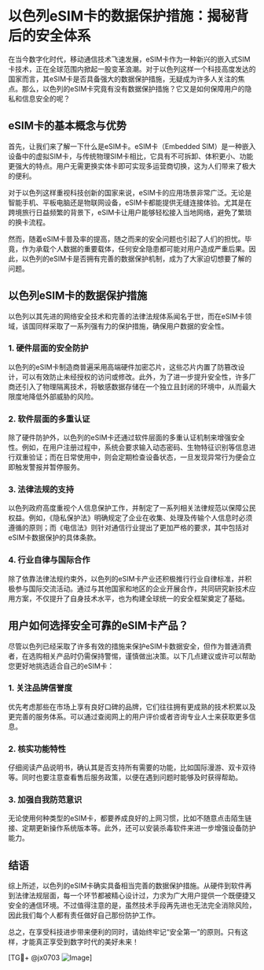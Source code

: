 # 以色列eSIM卡的数据保护措施：揭秘背后的安全体系

在当今数字化时代，移动通信技术飞速发展，eSIM卡作为一种新兴的嵌入式SIM卡技术，正在全球范围内掀起一股变革浪潮。对于以色列这样一个科技高度发达的国家而言，其eSIM卡是否具备强大的数据保护措施，无疑成为许多人关注的焦点。那么，以色列的eSIM卡究竟有没有数据保护措施？它又是如何保障用户的隐私和信息安全的呢？

## eSIM卡的基本概念与优势

首先，让我们来了解一下什么是eSIM卡。eSIM卡（Embedded SIM）是一种嵌入设备中的虚拟SIM卡，与传统物理SIM卡相比，它具有不可拆卸、体积更小、功能更强大的特点。用户无需更换实体卡即可实现多运营商切换，这为人们带来了极大的便利。

对于以色列这样重视科技创新的国家来说，eSIM卡的应用场景非常广泛。无论是智能手机、平板电脑还是物联网设备，eSIM卡都能提供无缝连接体验。尤其是在跨境旅行日益频繁的背景下，eSIM卡让用户能够轻松接入当地网络，避免了繁琐的换卡流程。

然而，随着eSIM卡普及率的提高，随之而来的安全问题也引起了人们的担忧。毕竟，作为承载个人数据的重要载体，任何安全隐患都可能对用户造成严重后果。因此，以色列的eSIM卡是否拥有完善的数据保护机制，成为了大家迫切想要了解的问题。

## 以色列eSIM卡的数据保护措施

以色列以其先进的网络安全技术和完善的法律法规体系闻名于世，而在eSIM卡领域，该国同样采取了一系列强有力的保护措施，确保用户数据的安全性。

### 1. 硬件层面的安全防护

以色列的eSIM卡制造商普遍采用高端硬件加密芯片，这些芯片内置了防篡改设计，可以有效防止未经授权的访问或修改。此外，为了进一步提升安全性，许多厂商还引入了物理隔离技术，将敏感数据存储在一个独立且封闭的环境中，从而最大限度地降低外部威胁的风险。

### 2. 软件层面的多重认证

除了硬件防护外，以色列的eSIM卡还通过软件层面的多重认证机制来增强安全性。例如，在用户注册过程中，系统会要求输入动态密码、生物特征识别等信息进行双重验证；而在日常使用中，则会定期检查设备状态，一旦发现异常行为便会立即触发警报并暂停服务。

### 3. 法律法规的支持

以色列政府高度重视个人信息保护工作，并制定了一系列相关法律规范以保障公民权益。例如，《隐私保护法》明确规定了企业在收集、处理及传输个人信息时必须遵循的原则；而《电信法》则针对通信行业提出了更加严格的要求，其中包括对eSIM卡数据保护的具体条款。

### 4. 行业自律与国际合作

除了依靠法律法规约束外，以色列的eSIM卡产业还积极推行行业自律标准，并积极参与国际交流活动。通过与其他国家和地区的企业开展合作，共同研究新技术应用方案，不仅提升了自身技术水平，也为构建全球统一的安全框架奠定了基础。

## 用户如何选择安全可靠的eSIM卡产品？

尽管以色列已经采取了许多有效的措施来保护eSIM卡数据安全，但作为普通消费者，在选购相关产品时仍需保持警惕，谨慎做出决策。以下几点建议或许可以帮助您更好地挑选适合自己的eSIM卡：

### 1. 关注品牌信誉度

优先考虑那些在市场上享有良好口碑的品牌，它们往往拥有更成熟的技术积累以及更完善的服务体系。可以通过查阅网上的用户评价或者咨询专业人士来获取更多信息。

### 2. 核实功能特性

仔细阅读产品说明书，确认其是否支持所有需要的功能，比如国际漫游、双卡双待等。同时也要注意查看售后服务政策，以便在遇到问题时能够及时获得帮助。

### 3. 加强自我防范意识

无论使用何种类型的eSIM卡，都要养成良好的上网习惯，比如不随意点击陌生链接、定期更新操作系统版本等。此外，还可以安装杀毒软件来进一步增强设备防护能力。

## 结语

综上所述，以色列的eSIM卡确实具备相当完善的数据保护措施。从硬件到软件再到法律法规层面，每一个环节都被精心设计过，力求为广大用户提供一个既便捷又安全的通信环境。不过值得注意的是，虽然技术手段再先进也无法完全消除风险，因此我们每个人都有责任做好自己那份防护工作。

总之，在享受科技进步带来便利的同时，请始终牢记“安全第一”的原则。只有这样，才能真正享受到数字时代的美好未来！

[TG💪+ @jx0703 ![Image](https://github.com/user-attachments/assets/dbca1d08-cadb-493c-b0ec-ad6f7a83f270)]